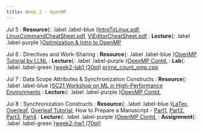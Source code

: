```yaml
---
title: Week 2 - OpenMP
---
```


Jul 5
: **Resource**{: .label .label-blue }[IntroToLinux.pdf](../resources/IntroToLinux.pdf), [LinuxCommandCheatSheet.pdf](../resources/LinuxCommandCheatSheet.pdf), [VIEditorCheatSheet.pdf](../resources/VIEditorCheatSheet.pdf)
: **Lecture**{: .label .label-purple }[Optimization & Intro to OpenMP](../slides/HPC_Lec03_Optimization_IntroOpenMP.pdf)

Jul 6
: Directives and Work-Sharing
: **Resource**{: .label .label-blue }[OpenMP Tutorial by LLNL](https://hpc.llnl.gov/tuts/openMP/)
: **Lecture**{: .label .label-purple }[OpenMP Contd.](../slides/HPC_Lec04_OpenMP.pdf)
: **Lab**{: .label .label-green }[week2-lab1 (30pt)](../assignments/week2_lab1) [prime_count_omp.cpp](../resources/prime_count_omp.cpp)

Jul 7
: Data Scope Attributes & Synchronization Constructs
: **Resource**{: .label .label-blue }[SC21 Workshop on ML in High-Performance Environments](https://ornl.github.io/MLHPC/index.html)
: **Lecture**{: .label .label-purple }[OpenMP Contd.](../slides/HPC_Lec05_OpenMP.pdf)

Jul 8
: Synchronization Constructs
: **Resource**{: .label .label-blue }[LaTex](https://www.latex-project.org/), [Overleaf](https://www.overleaf.com/), [Overleaf Tutorial](https://www.overleaf.com/learn/latex/Tutorials), How to Prepare a Manuscript - [Part1](https://www.elsevier.com/connect/six-things-to-do-before-writing-your-manuscript), [Part2](https://www.elsevier.com/connect/11-steps-to-structuring-a-science-paper-editors-will-take-seriously), [Part3](https://www.elsevier.com/connect/writing-a-science-paper-some-dos-and-donts), [Part4](https://www.elsevier.com/connect/authors-update/how-to-make-your-article-easy-to-review-part-4)
: **Lecture**{: .label .label-purple }[OpenMP Contd.](../slides/HPC_Lec05_OpenMP.pdf)
: **Assignment**{: .label .label-green }[week2-hw1 (70pt)](../assignments/week2_hw1)
